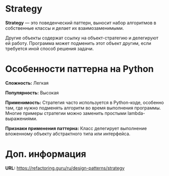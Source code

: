 # Strategy

**Strategy** — это поведенческий паттерн, выносит набор алгоритмов в собственные классы и делает их взаимозаменимыми.

Другие объекты содержат ссылку на объект-стратегию и делегируют ей работу. Программа может подменить этот объект другим, если требуется иной способ решения задачи.


# Особенности паттерна на Python

**Сложность:** Легкая

**Популярность:** Высокая

**Применимость:** Стратегия часто используется в Python-коде, особенно там, где нужно подменять алгоритм во время выполнения программы. Многие примеры стратегии можно заменить простыми lambda-выражениями.

**Признаки применения паттерна:** Класс делегирует выполнение вложенному объекту абстрактного типа или интерфейса.



# Доп. информация

**URL:** https://refactoring.guru/ru/design-patterns/strategy